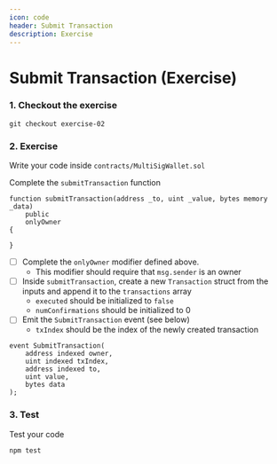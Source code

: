 ```yaml
---
icon: code
header: Submit Transaction
description: Exercise
---
```


# Submit Transaction (Exercise)

### 1. Checkout the exercise

```shell
git checkout exercise-02
```

### 2. Exercise

Write your code inside `contracts/MultiSigWallet.sol`

Complete the `submitTransaction` function

```solidity
function submitTransaction(address _to, uint _value, bytes memory _data)
    public
    onlyOwner
{

}
```

- [ ] Complete the `onlyOwner` modifier defined above.
  - This modifier should require that `msg.sender` is an owner
- [ ] Inside `submitTransaction`, create a new `Transaction` struct from the inputs and append it to the `transactions` array
  - `executed` should be initialized to `false`
  - `numConfirmations` should be initialized to 0
- [ ] Emit the `SubmitTransaction` event (see below)
  - `txIndex` should be the index of the newly created transaction

```solidity
event SubmitTransaction(
    address indexed owner,
    uint indexed txIndex,
    address indexed to,
    uint value,
    bytes data
);
```

### 3. Test

Test your code

```shell
npm test
```
